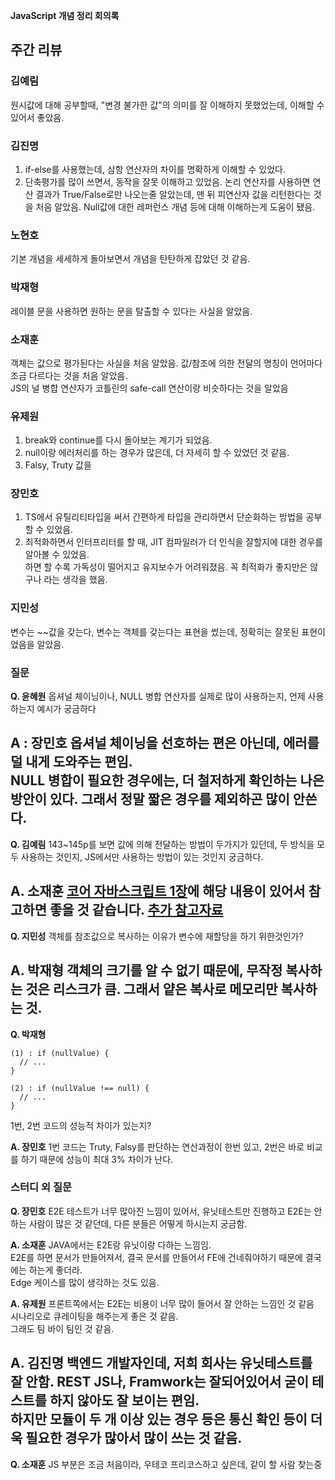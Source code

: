 **JavaScript 개념 정리 회의록**

## 주간 리뷰

### 김예림
원시값에 대해 공부할때, "변경 불가한 값"의 의미를 잘 이해하지 못했었는데, 이해할 수 있어서 좋았음.

### 김진명
1. if-else를 사용했는데, 삼항 연산자의 차이를 명확하게 이해할 수 있었다.   
2. 단축평가를 많이 쓰면서, 동작을 잘못 이해하고 있었음. 논리 연산자를 사용하면 연산 결과가 True/False로만 나오는줄 알았는데, 맨 뒤 피연산자 값을 리턴한다는 것을 처음 알았음. Null값에 대한 레퍼런스 개념 등에 대해 이해하는게 도움이 됐음.

### 노현호
기본 개념을 세세하게 돌아보면서 개념을 탄탄하게 잡았던 것 같음.

### 박재형
레이블 문을 사용하면 원하는 문을 탈출할 수 있다는 사실을 알았음.

### 소재훈
객체는 값으로 평가된다는 사실을 처음 알았음. 값/참조에 의한 전달의 명칭이 언어마다 조금 다르다는 것을 처음 알았음.   
JS의 널 병합 연산자가 코틀린의 safe-call 연산이랑 비슷하다는 것을 알았음

### 유제원
1. break와 continue를 다시 돌아보는 계기가 되었음.   
2. null이랑 에러처리를 하는 경우가 많은데, 더 자세히 할 수 있었던 것 같음.
3. Falsy, Truty 값을 

### 장민호
1. TS에서 유틸리티타입을 써서 간편하게 타입을 관리하면서 단순화하는 방법을 공부할 수 있었음.   
2. 최적화하면서 인터프리터를 할 때, JIT 컴파일러가 더 인식을 잘할지에 대한 경우를 알아볼 수 있었음.   
하면 할 수록 가독성이 떨어지고 유지보수가 어려워졌음. 꼭 최적화가 좋지만은 않구나 라는 생각을 했음.   

### 지민성
변수는 ~~값을 갖는다, 변수는 객체를 갖는다는 표현을 썼는데, 정확히는 잘못된 표현이었음을 알았음.   

### 질문
**Q. 윤혜원**
옵셔널 체이닝이나, NULL 병합 연산자를 실제로 많이 사용하는지, 언제 사용하는지 예시가 궁금하다

**A : 장민호**
옵셔널 체이닝을 선호하는 편은 아닌데, 에러를 덜 내게 도와주는 편임.   
NULL 병합이 필요한 경우에는, 더 철저하게 확인하는 나은 방안이 있다. 그래서 정말 짧은 경우를 제외하곤 많이 안쓴다.   
---

**Q. 김예림**
143~145p를 보면 값에 의해 전달하는 방법이 두가지가 있던데, 두 방식을 모두 사용하는 것인지, JS에서만 사용하는 방법이 있는 것인지 궁금하다.

**A. 소재훈**
[코어 자바스크립트 1장](https://www.youtube.com/watch?v=NvuQ92iltHg)에 해당 내용이 있어서 참고하면 좋을 것 같습니다.
[추가 참고자료](https://github.com/JavaScript-Lab-s-Class/CoreJavaScript/blob/main/1장.데이터%20타입/docs/데이터%20타입.md)
---

**Q. 지민성**
객체를 참조값으로 복사하는 이유가 변수에 재할당을 하기 위한것인가?

**A. 박재형**
객체의 크기를 알 수 없기 때문에, 무작정 복사하는 것은 리스크가 큼. 그래서 얕은 복사로 메모리만 복사하는 것.
---

**Q. 박재형**
```
(1) : if (nullValue) {
  // ...
}

(2) : if (nullValue !== null) {
  // ...
}
```
1번, 2번 코드의 성능적 차이가 있는지?

**A. 장민호**
1번 코드는 Truty, Falsy를 판단하는 연산과정이 한번 있고, 2번은 바로 비교를 하기 때문에 성능이 최대 3% 차이가 난다.   

### 스터디 외 질문
**Q. 장민호**
E2E 테스트가 너무 많아진 느낌이 있어서, 유닛테스트만 진행하고 E2E는 안하는 사람이 많은 것 같던데, 다른 분들은 어떻게 하시는지 궁금함.   

**A. 소재훈**
JAVA에서는 E2E랑 유닛이랑 다하는 느낌임.   
E2E를 하면 문서가 만들어져서, 결국 문서를 만들어서 FE에 건네줘야하기 때문에 결국에는 하는게 좋더라.   
Edge 케이스를 많이 생각하는 것도 있음.   

**A. 유제원**
프론트쪽에서는 E2E는 비용이 너무 많이 들어서 잘 안하는 느낌인 것 같음   
시나리오로 큐레이팅을 해주는게 좋은 것 같음.   
그래도 팀 바이 팀인 것 같음.   

**A. 김진명**
백엔드 개발자인데, 저희 회사는 유닛테스트를 잘 안함. REST JS나, Framwork는 잘되어있어서 굳이 테스트를 하지 않아도 잘 보이는 편임.   
하지만 모듈이 두 개 이상 있는 경우 등은 통신 확인 등이 더욱 필요한 경우가 많아서 많이 쓰는 것 같음.
---

**Q. 소재훈**
JS 부분은 조금 처음이라, 우테코 프리코스하고 싶은데, 같이 할 사람 찾는중